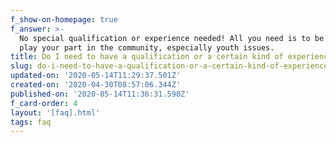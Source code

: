 ```yaml
---
f_show-on-homepage: true
f_answer: >-
  No special qualification or experience needed! All you need is to be keen to
  play your part in the community, especially youth issues.
title: Do I need to have a qualification or a certain kind of experience?
slug: do-i-need-to-have-a-qualification-or-a-certain-kind-of-experience
updated-on: '2020-05-14T11:29:37.501Z'
created-on: '2020-04-30T08:57:06.344Z'
published-on: '2020-05-14T11:36:31.590Z'
f_card-order: 4
layout: '[faq].html'
tags: faq
---
```



